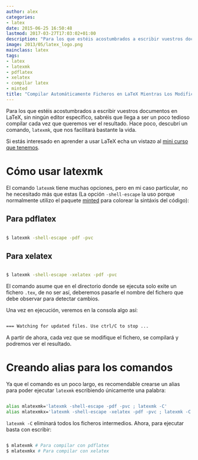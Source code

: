 ```yaml
---
author: alex
categories:
- latex
date: 2015-06-25 16:50:48
lastmod: 2017-03-27T17:03:02+01:00
description: "Para los que estéis acostumbrados a escribir vuestros documentos  en LaTeX, sin ningún editor específico, sabréis que llega a ser un poco  tedioso compilar cada vez que queremos ver el resultado. Hace poco, descubrí  un comando, latexmk, que nos facilitará bastante la vida."
image: 2013/05/latex_logo.png
mainclass: latex
tags:
- latex
- latexmk
- pdflatex
- xelatex
- compilar latex
- minted
title: "Compilar Automáticamente Ficheros en LaTeX Mientras Los Modificamos"
---
```


Para los que estéis acostumbrados a escribir vuestros documentos en LaTeX, sin ningún editor específico, sabréis que llega a ser un poco tedioso compilar cada vez que queremos ver el resultado. Hace poco, descubrí un comando, `latexmk`, que nos facilitará bastante la vida.

Si estás interesado en aprender a usar LaTeX echa un vistazo al [mini curso que tenemos](/mini-curso-de-latex-introduccion/ "Mini curso de Latex - introducción").

<!--more--><!--ad-->

# Cómo usar latexmk

El comando `latexmk` tiene muchas opciones, pero  en mi caso particular, no he necesitado más que estas (La opción `-shell-escape` la uso porque normalmente utilizo el paquete [minted](/resaltar-sintaxis-del-codigo-fuente-en-latex-con-minted/ "Resaltar sintaxis del código fuente en LaTeX con minted") para colorear la sintáxis del código):

## Para pdflatex
```bash

$ latexmk -shell-escape -pdf -pvc

```

## Para xelatex
```bash

$ latexmk -shell-escape -xelatex -pdf -pvc

```

El comando asume que en el directorio donde se ejecuta solo exite un fichero `.tex`, de no ser así, deberemos pasarle el nombre del fichero que debe observar para detectar cambios.

Una vez en ejecución, veremos en la consola algo así:

```bash

=== Watching for updated files. Use ctrl/C to stop ...

```

A partir de ahora, cada vez que se modifique el fichero, se compilará y podremos ver el resultado.

# Creando alias para los comandos

Ya que el comando es un poco largo, es recomendable crearse un alias para poder ejecutar `latexmk` escribiendo únicamente una palabra:

```bash

alias mlatexmk='latexmk -shell-escape -pdf -pvc ; latexmk -C'
alias mlatexmkx='latexmk -shell-escape -xelatex -pdf -pvc ; latexmk -C'

```

`latexmk -C` eliminará todos los ficheros intermedios. Ahora, para ejecutar basta con escribir:

```bash

$ mlatexmk # Para compilar con pdflatex
$ mlatexmkx # Para compilar con xelatex

```
